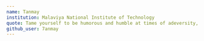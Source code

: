 ```yaml
---
name: Tanmay 
institution: Malaviya National Institute of Technology
quote: Tame yourself to be humorous and humble at times of adeversity, and you can gain much more from the experience
github_user: 7anmay
---
```

